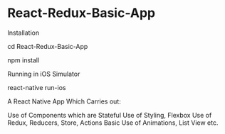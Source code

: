 # React-Redux-Basic-App

Installation

cd React-Redux-Basic-App

npm install

Running in iOS Simulator

react-native run-ios

A React Native App Which Carries out:

Use of Components which are Stateful
Use of Styling, Flexbox
Use of Redux, Reducers, Store, Actions
Basic Use of Animations, List View etc. 
